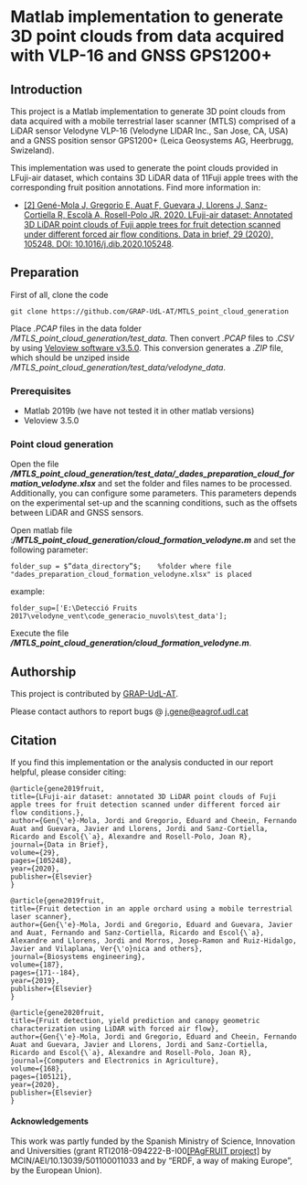 # Matlab implementation to generate 3D point clouds from data acquired with VLP-16 and GNSS GPS1200+

## Introduction
This project is a Matlab implementation to generate 3D point clouds from data acquired with a mobile terrestrial laser scanner (MTLS) comprised of a LiDAR sensor Velodyne VLP-16 (Velodyne LIDAR Inc., San Jose, CA, USA) and a GNSS position sensor GPS1200+ (Leica Geosystems AG, Heerbrugg, Swizeland). 

This implementation was used to generate the point clouds provided in LFuji-air dataset, which contains 3D LiDAR data of 11Fuji apple trees with the corresponding fruit position annotations. Find more information in:

* [[2] Gené-Mola J, Gregorio E, Auat F, Guevara J, Llorens J, Sanz-Cortiella R, Escolà A, Rosell-Polo JR. 2020. LFuji-air dataset: Annotated 3D LiDAR point clouds of Fuji apple trees for fruit detection scanned under different forced air flow conditions. Data in brief, 29 (2020), 105248. DOI: 10.1016/j.dib.2020.105248](https://doi.org/10.1016/j.dib.2020.105248). 



## Preparation 


First of all, clone the code
```
git clone https://github.com/GRAP-UdL-AT/MTLS_point_cloud_generation
```

Place  *.PCAP* files in the data folder */MTLS_point_cloud_generation/test_data*. Then convert _.PCAP_ files to _.CSV_ by using [Veloview software v3.5.0](https://velodynelidar.com/downloads/). This conversion generates a _.ZIP_ file, which should be unziped inside */MTLS_point_cloud_generation/test_data/velodyne_data*. 

### Prerequisites

* Matlab 2019b (we have not tested it in other matlab versions)
* Veloview 3.5.0

### Point cloud generation

Open the file ***/MTLS_point_cloud_generation/test_data/_dades_preparation_cloud_formation_velodyne.xlsx*** and set the folder and files names to be processed. Additionally, you can configure some parameters. This parameters depends on the experimental set-up and the scanning conditions, such as the offsets between LiDAR and GNSS sensors. 

Open matlab file :***/MTLS_point_cloud_generation/cloud_formation_velodyne.m*** and set the following parameter:
```
folder_sup = $”data_directory”$;    %folder where file "dades_preparation_cloud_formation_velodyne.xlsx" is placed
```
example:
```
folder_sup=['E:\Detecció Fruits 2017\velodyne_vent\code_generacio_nuvols\test_data']; 
```

Execute the file ***/MTLS_point_cloud_generation/cloud_formation_velodyne.m***.

## Authorship

This project is contributed by [GRAP-UdL-AT](http://www.grap.udl.cat/en/index.html).

Please contact authors to report bugs @ j.gene@eagrof.udl.cat


## Citation

If you find this implementation or the analysis conducted in our report helpful, please consider citing:

    @article{gene2019fruit,
	title={LFuji-air dataset: annotated 3D LiDAR point clouds of Fuji apple trees for fruit detection scanned under different forced air flow conditions.},
	author={Gen{\'e}-Mola, Jordi and Gregorio, Eduard and Cheein, Fernando Auat and Guevara, Javier and Llorens, Jordi and Sanz-Cortiella, Ricardo and Escol{\`a}, Alexandre and Rosell-Polo, Joan R},
	journal={Data in Brief},
	volume={29},
	pages={105248},
	year={2020},
	publisher={Elsevier}
    }

    @article{gene2019fruit,
	title={Fruit detection in an apple orchard using a mobile terrestrial laser scanner},
	author={Gen{\'e}-Mola, Jordi and Gregorio, Eduard and Guevara, Javier and Auat, Fernando and Sanz-Cortiella, Ricardo and Escol{\`a}, Alexandre and Llorens, Jordi and Morros, Josep-Ramon and Ruiz-Hidalgo, Javier and Vilaplana, Ver{\'o}nica and others},
	journal={Biosystems engineering},
	volume={187},
	pages={171--184},
	year={2019},
	publisher={Elsevier}
    }

    @article{gene2020fruit,
	title={Fruit detection, yield prediction and canopy geometric characterization using LiDAR with forced air flow},
	author={Gen{\'e}-Mola, Jordi and Gregorio, Eduard and Cheein, Fernando Auat and Guevara, Javier and Llorens, Jordi and Sanz-Cortiella, Ricardo and Escol{\`a}, Alexandre and Rosell-Polo, Joan R},
	journal={Computers and Electronics in Agriculture},
	volume={168},
	pages={105121},
	year={2020},
	publisher={Elsevier}
    }

#### Acknowledgements
This work was partly funded by the Spanish Ministry of Science, Innovation and Universities (grant RTI2018-094222-B-I00[[PAgFRUIT project]]( https://www.pagfruit.udl.cat/en/) by MCIN/AEI/10.13039/501100011033 and by “ERDF, a way of making Europe”, by the European Union).
